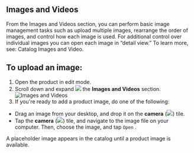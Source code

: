 Images and Videos
--

From the Images and Videos section, you can perform basic image management tasks such as upload multiple images, rearrange the order of images, and control how each image is used. For additional control over individual images you can open each image in “detail view.” To learn more, see: Catalog Images and Video.

## To upload an image:

1.	Open the product in edit mode.
2.	Scroll down and expand ![](https://docs.magento.com/m2/ce/user_guide/Resources/Images/btn-expand.png) the **Images and Videos** section.
![Images and Videos](https://docs.magento.com/m2/ce/user_guide/Resources/Images/product-simple-images-videos_thumb_0_0.png)
3.	If you're ready to add a product image, do one of the following:

  * Drag an image from your desktop, and drop it on the **camera** (![](https://docs.magento.com/m2/ce/user_guide/Resources/Images/btn-camera_22x18.png)) tile.
  * Tap the **camera** (![](https://docs.magento.com/m2/ce/user_guide/Resources/Images/btn-camera_22x18.png)) tile, and navigate to the image file on your computer. Then, choose the image, and tap  `Open` .

A placeholder image appears in the catalog until a product image is available.